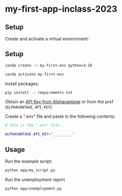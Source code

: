 # my-first-app-inclass-2023
## Setup

Create and activate a virtual environment:


## Setup

```sh
conda create -n my-first-env python=3.10

conda activate my-first-env
```
Install packages:

```sh
pip install -r requirements.txt
```

Obtain an [API Key from Alphavantage](https://www.alphavantage.co/support/#api-key) or from the prof (`ALPHAVANTAGE_API_KEY`).

Create a ".env" file and paste in the following contents:

```sh
# this is the ".env" file...

ALPHAVANTAGE_API_KEY="_________"
```

## Usage

Run the example script:

```sh
python app/my_script.py
```
Run the unemployment report
```sh
python app/unemployment.py
```





